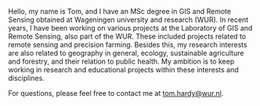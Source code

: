 Hello, my name is Tom, and I have an MSc degree in GIS and Remote Sensing obtained at Wageningen university and research (WUR).
In recent years, I have been working on various projects at the Laboratory of GIS and Remote Sensing, also part of the WUR.
These included projects related to remote sensing and precision farming.
Besides this, my research interests are also related to geography in general, ecology, sustainable agriculture and forestry, and their relation to public health.
My ambition is to keep working in research and educational projects within these interests and disciplines.

For questions, please feel free to contact me at tom.hardy@wur.nl.

<!---
tomhardy084/tomhardy084 is a ✨ special ✨ repository because its `README.md` (this file) appears on your GitHub profile.
You can click the Preview link to take a look at your changes.
--->
